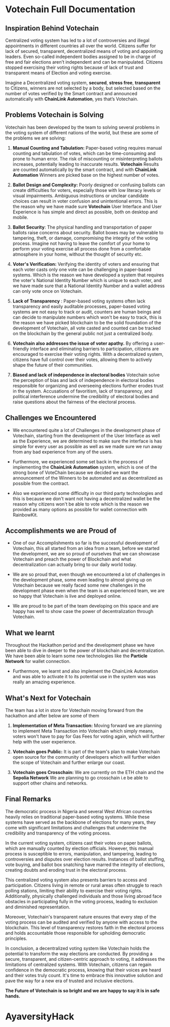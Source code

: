 # Votechain Full Documentation

## Inspiration Behind Votechain

Centralized voting system has led to a lot of controversies and illegal appointments in different countries all over the world. Citizens suffer for lack of secured, transparent, decentralized means of voting and appointing leaders. Even so-called independent bodies assigned to be in charge of free and fair elections aren’t independent and can be manipulated. Citizens stopped exercising their voting rights because of lack of trust and transparent means of Election and voting exercise.

Imagine a Decentralized voting system, **secured**, **stress free**, **transparent** to Citizens, winners are not selected by a body, but selected based on the number of votes verified by the Smart contract and announced automatically with **ChainLink Automation**, yes that’s Votechain.

## Problems Votechain is Solving

Votechain has been developed by the team to solving several problems in the voting system of different nations of the world, but these are some of the problems we are solving:

1. **Manual Counting and Tabulation:** Paper-based voting requires manual counting and tabulation of votes, which can be time-consuming and prone to human error. The risk of miscounting or misinterpreting ballots increases, potentially leading to inaccurate results. **Votechain** Results are counted automatically by the smart contract, and with **ChainLink Automation** Winners are picked base on the highest number of votes.

2. **Ballot Design and Complexity:** Poorly designed or confusing ballots can create difficulties for voters, especially those with low literacy levels or visual impairments. Ambiguous instructions or unclear candidate choices can result in voter confusion and unintentional errors. This is the reason why we have made sure **Votechain** User Interface and User Experience is has simple and direct as possible, both on desktop and mobile.

3. **Ballot Security**: The physical handling and transportation of paper ballots raise concerns about security. Ballot boxes may be vulnerable to tampering, theft, or damage, compromising the integrity of the voting process. Imagine not having to leave the comfort of your home to perform your voting exercise all process done from a comfortable atmosphere in your home, without the thought of security etc.

4. **Voter's Verification:** Verifying the identity of voters and ensuring that each voter casts only one vote can be challenging in paper-based systems. Which is the reason we have developed a system that requires the voter's National Identity Number which is unique to each voter, and we have made sure that a National Identity Number and a wallet address can only vote once on Votechain.

5. **Lack of Transparency** : Paper-based voting systems often lack transparency and easily auditable processes, paper-based voting systems are not easy to track or audit, counters are human beings and can decide to manipulate numbers which won't be easy to track, this is the reason we have picked blockchain to be the solid foundation of the development of Votechain, all vote casted and counted can be tracked on the blockchain by the general public not just a centralized body.

6. **Votechain also addresses the issue of voter apathy.** By offering a user-friendly interface and eliminating barriers to participation, citizens are encouraged to exercise their voting rights. With a decentralized system, citizens have full control over their votes, allowing them to actively shape the future of their communities.

7. **Biased and lack of independence in electoral bodies** Votechain solve the perception of bias and lack of independence in electoral bodies responsible for organizing and overseeing elections further erodes trust in the system. Accusations of favoritism, lack of transparency, and political interference undermine the credibility of electoral bodies and raise questions about the fairness of the electoral process.

## Challenges we Encountered

- We encountered quite a lot of Challenges in the development phase of Votechain, starting from the development of the User Interface as well as the Experience, we are determined to make sure the interface is has simple for every user as possible as well as we made sure we run away from any bad experience from any of the users.

- Furthermore, we experienced some set back in the process of implementing the **ChainLink Automation** system, which is one of the strong bone of VoteChain because we decided we want the announcement of the Winners to be automated and as decentralized as possible from the contract.

- Also we experienced some difficulty in our third party technologies and this is because we don't want not having a decentralized wallet be the reason why citizens won't be able to vote which is the reason we provided as many options as possible for wallet connection with RainbowKit.

## Accomplishments we are Proud of

- One of our Accomplishments so far is the successful development of Votechain, this all started from an idea from a team, before we started the development, we are so proud of ourselves that we can showcase Votechain and preach the power of Blockchain and what decentralization can actually bring to our daily world today.

- We are so proud that, even though we encountered a lot of challenges in the development phase, some even leading to almost giving up on Votechain because we really faced some new challenges in the development phase even when the team is an experienced team, we are so happy that Votechain is live and deployed online.

- We are proud to be part of the team developing on this space and are happy has well to show case the power of decentralization through Votechain.

## What we learnt

Throughout the Hackathon period and the development phase we have been able to dive in deeper to the power of blockchain and decentralization. We have been able to learn some new technologies like the **Particle Network** for wallet connection.

- Furthermore, we learnt and also implement the ChainLink Automation and was able to activate it to its potential use in the system was was really an amazing experience.

## What's Next for Votechain

The team has a lot in store for Votechain moving forward from the hackathon and after below are some of them

1. **Implementation of Meta Transaction:** Moving forward we are planning to implement Meta Transaction into Votechain which simply means, voters won't have to pay for Gas Fees for voting again, which will further help with the user experience.

2. **Votechain goes Public:** It is part of the team's plan to make Votechain open source for the community of developers which will further widen the scope of Votechain and further enlarge our coast.

3. **Votechain goes Crosschain:** We are currently on the ETH chain and the **Sepolia Network** We are planning to go crosschain i.e be able to support other chains and networks.

## Final Remarks

The democratic process in Nigeria and several West African countries heavily relies on traditional paper-based voting systems. While these systems have served as the backbone of elections for many years, they come with significant limitations and challenges that undermine the credibility and transparency of the voting process.

In the current voting system, citizens cast their votes on paper ballots, which are manually counted by election officials. However, this manual process is susceptible to errors, manipulation, and tampering, leading to controversies and disputes over election results. Instances of ballot stuffing, vote buying, and ballot box snatching have marred the integrity of elections, creating doubts and eroding trust in the electoral process.

This centralized voting system also presents barriers to access and participation. Citizens living in remote or rural areas often struggle to reach polling stations, limiting their ability to exercise their voting rights. Additionally, physically challenged individuals and those living abroad face obstacles in participating fully in the voting process, leading to exclusion and diminished representation.

Moreover, Votechain's transparent nature ensures that every step of the voting process can be audited and verified by anyone with access to the blockchain. This level of transparency restores faith in the electoral process and holds accountable those responsible for upholding democratic principles.

In conclusion, a decentralized voting system like Votechain holds the potential to transform the way elections are conducted. By providing a secure, transparent, and citizen-centric approach to voting, it addresses the limitations of centralized systems. With Votechain, citizens can regain confidence in the democratic process, knowing that their voices are heard and their votes truly count. It's time to embrace this innovative solution and pave the way for a new era of trusted and inclusive elections.

**The Future of Votechain is so bright and we are happy to say it is in safe hands.**
# AyaversityHack
